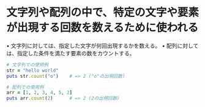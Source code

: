 # 文字列や配列の中で、特定の文字や要素が出現する回数を数えるために使われる
•	文字列に対しては、指定した文字が何回出現するかを数える。
•	配列に対しては、指定した条件を満たす要素の数をカウントする。
```ruby
# 文字列での使用例
str = "hello world"
puts str.count("o")    # => 2 ("o"の出現回数)

# 配列での使用例
arr = [1, 2, 3, 4, 5, 2]
puts arr.count(2)      # => 2 (2の出現回数)
```